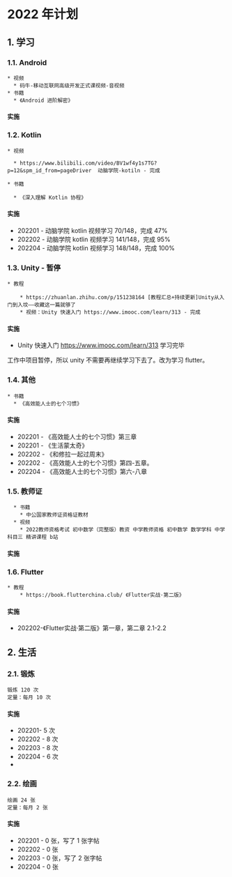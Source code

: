 # 2022 年计划

## 1. 学习

### 1.1. Android

```
* 视频
  * 码牛-移动互联网高级开发正式课视频-音视频
* 书籍
  * 《Android 进阶解密》
```

#### 实施



### 1.2. Kotlin

```
* 视频

  * https://www.bilibili.com/video/BV1wf4y1s7TG?p=12&spm_id_from=pageDriver  动脑学院-kotiln - 完成

* 书籍

  * 《深入理解 Kotlin 协程》
```

#### 实施

* 202201 - 动脑学院 kotlin 视频学习 70/148，完成 47%
* 202202 - 动脑学院 kotlin 视频学习 141/148，完成 95%
* 202204 - 动脑学院 kotlin 视频学习 148/148，完成 100%

### 1.3. Unity - 暂停

```
* 教程

	* https://zhuanlan.zhihu.com/p/151238164 [教程汇总+持续更新]Unity从入门到入坟——收藏这一篇就够了
	* 视频：Unity 快速入门 https://www.imooc.com/learn/313 - 完成
```

#### 实施

* Unity 快速入门 https://www.imooc.com/learn/313 学习完毕

工作中项目暂停，所以 unity 不需要再继续学习下去了。改为学习 flutter。

### 1.4. 其他

```
* 书籍
  * 《高效能人士的七个习惯》

```

#### 实施

* 202201 - 《高效能人士的七个习惯》第三章
* 202201 - 《生活蒙太奇》
* 202202 - 《和修拉一起过周末》
* 202202 - 《高效能人士的七个习惯》第四-五章。																										
* 202204 - 《高效能人士的七个习惯》第六-八章

### 1.5. 教师证

```
  * 书籍
    * 中公国家教师证资格证教材
  * 视频
    * 2022教师资格考试 初中数学（完整版）教资 中学教师资格 初中数学 数学学科 中学 科目三 精讲课程 b站
```

#### 实施



### 1.6. Flutter

```
* 教程
	* https://book.flutterchina.club/ 《Flutter实战·第二版》
```

#### 实施

* 202202-《Flutter实战·第二版》第一章，第二章 2.1-2.2



## 2. 生活

### 2.1. 锻炼

```
锻炼 120 次
定量：每月 10 次
```

#### 实施

* 202201- 5 次
* 202202 - 8 次
* 202203 - 8 次
* 202204 - 6 次
* 

### 2.2. 绘画

```
绘画 24 张
定量：每月 2 张
```

#### 实施

* 202201 - 0 张，写了 1 张字帖
* 202202 - 0 张
* 202203 - 0 张，写了 2 张字帖
* 202204 - 0 张



